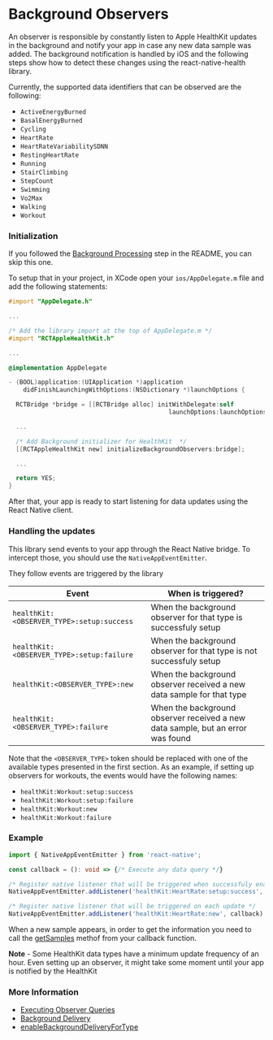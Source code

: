 # Background Observers

An observer is responsible by constantly listen to Apple HealthKit updates in the
background and notify your app in case any new data sample was added. The
background notification is handled by iOS and the following steps show how to
detect these changes using the react-native-health library.

Currently, the supported data identifiers that can be observed are the
following:

- `ActiveEnergyBurned`
- `BasalEnergyBurned`
- `Cycling`
- `HeartRate`
- `HeartRateVariabilitySDNN`
- `RestingHeartRate`
- `Running`
- `StairClimbing`
- `StepCount`
- `Swimming`
- `Vo2Max`
- `Walking`
- `Workout`

### Initialization

If you followed the [Background Processing](https://github.com/agencyenterprise/react-native-health#background-processing)
step in the README, you can skip this one.

To setup that in your project, in XCode open your `ios/AppDelegate.m` file and add the
following statements:

```objective-c
#import "AppDelegate.h"

...

/* Add the library import at the top of AppDelegate.m */
#import "RCTAppleHealthKit.h"

...

@implementation AppDelegate

- (BOOL)application:(UIApplication *)application
    didFinishLaunchingWithOptions:(NSDictionary *)launchOptions {

  RCTBridge *bridge = [[RCTBridge alloc] initWithDelegate:self
                                            launchOptions:launchOptions];

  ...

  /* Add Background initializer for HealthKit  */
  [[RCTAppleHealthKit new] initializeBackgroundObservers:bridge];

  ...

  return YES;
}
```

After that, your app is ready to start listening for data updates using the
React Native client.

### Handling the updates

This library send events to your app through the React Native bridge. To
intercept those, you should use the `NativeAppEventEmitter`.

They follow events are triggered by the library

|                   Event                    |                                 When is triggered?                              |
|--------------------------------------------|---------------------------------------------------------------------------------|
| `healthKit:<OBSERVER_TYPE>:setup:success`  | When the background observer for that type is successfuly setup                 |
| `healthKit:<OBSERVER_TYPE>:setup:failure`  | When the background observer for that type is not successfuly setup             |
| `healthKit:<OBSERVER_TYPE>:new`            | When the background observer received a new data sample for that type           |
| `healthKit:<OBSERVER_TYPE>:failure`        | When the background observer received a new data sample, but an error was found |


Note that the `<OBSERVER_TYPE>` token should be replaced with one of
the available types presented in the first section. As an example, if setting
up observers for workouts, the events would have the following names:

- `healthKit:Workout:setup:success`
- `healthKit:Workout:setup:failure`
- `healthKit:Workout:new`
- `healthKit:Workout:failure`

### Example

```typescript
import { NativeAppEventEmitter } from 'react-native';

const callback = (): void => {/* Execute any data query */}

/* Register native listener that will be triggered when successfuly enabled */
NativeAppEventEmitter.addListener('healthKit:HeartRate:setup:success', callback);

/* Register native listener that will be triggered on each update */
NativeAppEventEmitter.addListener('healthKit:HeartRate:new', callback);
```

When a new sample appears, in order to get the information you need to call
the [getSamples]('./getSamples().md') methof from your callback function.

**Note** - Some HealthKit data types have a minimum update frequency of an
hour. Even setting up an observer, it might take some moment until your
app is notified by the HealthKit

### More Information

- [Executing Observer Queries](https://developer.apple.com/documentation/healthkit/hkobserverquery/executing_observer_queries)
- [Background Delivery](https://stackoverflow.com/questions/26375767/healthkit-background-delivery-when-app-is-not-running)
- [enableBackgroundDeliveryForType](https://developer.apple.com/documentation/healthkit/hkhealthstore/1614175-enablebackgrounddeliveryfortype?language=objc)
